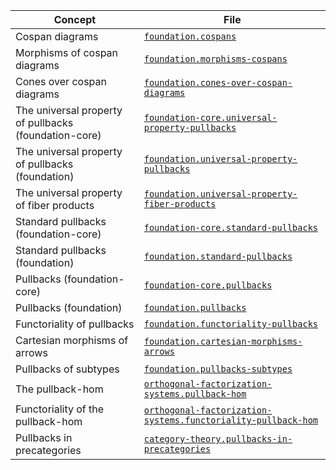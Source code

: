 | Concept                                               | File                                                                                                                            |
| ----------------------------------------------------- | ------------------------------------------------------------------------------------------------------------------------------- |
| Cospan diagrams                                       | [`foundation.cospans`](foundation.cospan-diagrams.md)                                                                           |
| Morphisms of cospan diagrams                          | [`foundation.morphisms-cospans`](foundation.morphisms-cospan-diagrams.md)                                                       |
| Cones over cospan diagrams                            | [`foundation.cones-over-cospan-diagrams`](foundation.cones-over-cospan-diagrams.md)                                             |
| The universal property of pullbacks (foundation-core) | [`foundation-core.universal-property-pullbacks`](foundation-core.universal-property-pullbacks.md)                               |
| The universal property of pullbacks (foundation)      | [`foundation.universal-property-pullbacks`](foundation.universal-property-pullbacks.md)                                         |
| The universal property of fiber products              | [`foundation.universal-property-fiber-products`](foundation.universal-property-fiber-products.md)                               |
| Standard pullbacks (foundation-core)                  | [`foundation-core.standard-pullbacks`](foundation-core.standard-pullbacks.md)                                                   |
| Standard pullbacks (foundation)                       | [`foundation.standard-pullbacks`](foundation.standard-pullbacks.md)                                                             |
| Pullbacks (foundation-core)                           | [`foundation-core.pullbacks`](foundation-core.pullbacks.md)                                                                     |
| Pullbacks (foundation)                                | [`foundation.pullbacks`](foundation.pullbacks.md)                                                                               |
| Functoriality of pullbacks                            | [`foundation.functoriality-pullbacks`](foundation.functoriality-pullbacks.md)                                                   |
| Cartesian morphisms of arrows                         | [`foundation.cartesian-morphisms-arrows`](foundation.cartesian-morphisms-arrows.md)                                             |
| Pullbacks of subtypes                                 | [`foundation.pullbacks-subtypes`](foundation.pullbacks-subtypes.md)                                                             |
| The pullback-hom                                      | [`orthogonal-factorization-systems.pullback-hom`](orthogonal-factorization-systems.pullback-hom.md)                             |
| Functoriality of the pullback-hom                     | [`orthogonal-factorization-systems.functoriality-pullback-hom`](orthogonal-factorization-systems.functoriality-pullback-hom.md) |
| Pullbacks in precategories                            | [`category-theory.pullbacks-in-precategories`](category-theory.pullbacks-in-precategories.md)                                   |
